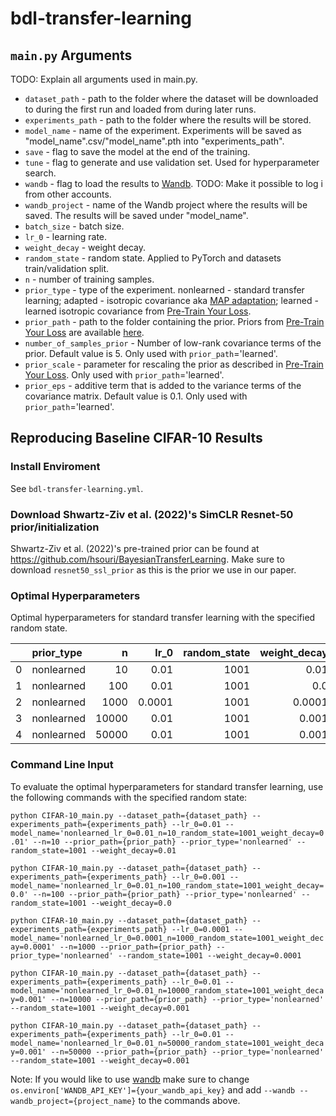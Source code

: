 # bdl-transfer-learning

## `main.py` Arguments

TODO: Explain all arguments used in main.py.
* ```dataset_path``` - path to the folder where the dataset will be downloaded to during the first run and loaded from during later runs.
* ```experiments_path``` - path to the folder where the results will be stored.
* ```model_name``` - name of the experiment. Experiments will be saved as "model_name".csv/"model_name".pth into "experiments_path".
* ```save``` - flag to save the model at the end of the training.
* ```tune``` - flag to generate and use validation set. Used for hyperparameter search.
* ```wandb``` - flag to load the results to [Wandb](https://wandb.ai/site). TODO: Make it possible to log i from other accounts.
* ```wandb_project``` - name of the Wandb project where the results will be saved. The results will be saved under "model_name".
* ```batch_size``` - batch size.
* ```lr_0``` - learning rate.
* ```weight_decay``` - weight decay.
* ```random_state``` - random state. Applied to PyTorch and datasets train/validation split.
* ```n``` - number of training samples.
* ```prior_type``` - type of the experiment. nonlearned - standard transfer learning; adapted - isotropic covariance aka [MAP adaptation](https://aclanthology.org/W04-3237.pdf); learned - learned isotropic covariance from [Pre-Train Your Loss](https://arxiv.org/abs/2205.10279).
* ```prior_path``` - path to the folder containing the prior. Priors from [Pre-Train Your Loss](https://arxiv.org/abs/2205.10279) are available [here](https://github.com/hsouri/BayesianTransferLearning).
* ```number_of_samples_prior``` - Number of low-rank covariance terms of the prior. Default value is 5. Only used with ```prior_path```='learned'.
* ```prior_scale``` - parameter for rescaling the prior as described in [Pre-Train Your Loss](https://arxiv.org/abs/2205.10279). Only used with ```prior_path```='learned'.
* ```prior_eps``` - additive term that is added to the variance terms of the covariance matrix. Default value is 0.1. Only used with ```prior_path```='learned'.

## Reproducing Baseline CIFAR-10 Results

### Install Enviroment
See `bdl-transfer-learning.yml`.

### Download Shwartz-Ziv et al. (2022)'s SimCLR Resnet-50 prior/initialization
Shwartz-Ziv et al. (2022)'s pre-trained prior can be found at https://github.com/hsouri/BayesianTransferLearning. Make sure to download `resnet50_ssl_prior` as this is the prior we use in our paper.

### Optimal Hyperparameters

Optimal hyperparameters for standard transfer learning with the specified random state.

|    | prior_type   |     n |   lr_0 |   random_state |   weight_decay |
|---:|:-------------|------:|-------:|---------------:|---------------:|
|  0 | nonlearned   |    10 | 0.01   |           1001 |         0.01   |
|  1 | nonlearned   |   100 | 0.01   |           1001 |         0.0    |
|  2 | nonlearned   |  1000 | 0.0001 |           1001 |         0.0001 |
|  3 | nonlearned   | 10000 | 0.01   |           1001 |         0.001  |
|  4 | nonlearned   | 50000 | 0.01   |           1001 |         0.001  |

### Command Line Input

To evaluate the optimal hyperparameters for standard transfer learning, use the following commands with the specified random state:

`python CIFAR-10_main.py --dataset_path={dataset_path} --experiments_path={experiments_path} --lr_0=0.01 --model_name='nonlearned_lr_0=0.01_n=10_random_state=1001_weight_decay=0.01' --n=10 --prior_path={prior_path} --prior_type='nonlearned' --random_state=1001 --weight_decay=0.01`

`python CIFAR-10_main.py --dataset_path={dataset_path} --experiments_path={experiments_path} --lr_0=0.001 --model_name='nonlearned_lr_0=0.01_n=100_random_state=1001_weight_decay=0.0' --n=100 --prior_path={prior_path} --prior_type='nonlearned' --random_state=1001 --weight_decay=0.0`

`python CIFAR-10_main.py --dataset_path={dataset_path} --experiments_path={experiments_path} --lr_0=0.0001 --model_name='nonlearned_lr_0=0.0001_n=1000_random_state=1001_weight_decay=0.0001' --n=1000 --prior_path={prior_path} --prior_type='nonlearned' --random_state=1001 --weight_decay=0.0001`

`python CIFAR-10_main.py --dataset_path={dataset_path} --experiments_path={experiments_path} --lr_0=0.01 --model_name='nonlearned_lr_0=0.01_n=10000_random_state=1001_weight_decay=0.001' --n=10000 --prior_path={prior_path} --prior_type='nonlearned' --random_state=1001 --weight_decay=0.001`

`python CIFAR-10_main.py --dataset_path={dataset_path} --experiments_path={experiments_path} --lr_0=0.01 --model_name='nonlearned_lr_0=0.01_n=50000_random_state=1001_weight_decay=0.001' --n=50000 --prior_path={prior_path} --prior_type='nonlearned' --random_state=1001 --weight_decay=0.001`

Note: If you would like to use [wandb](https://wandb.ai/) make sure to change `os.environ['WANDB_API_KEY']={your_wandb_api_key}` and add `--wandb --wandb_project={project_name}` to the commands above.
